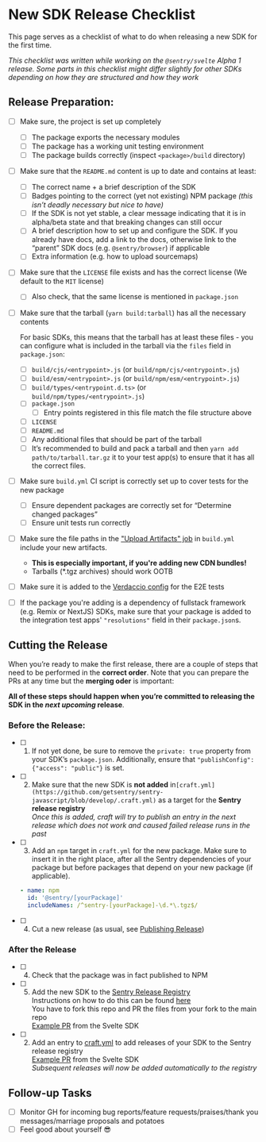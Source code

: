 # New SDK Release Checklist

This page serves as a checklist of what to do when releasing a new SDK for the first time.

_This checklist was written while working on the `@sentry/svelte` Alpha 1 release. Some parts in this checklist might
differ slightly for other SDKs depending on how they are structured and how they work_

## Release Preparation:

- [ ] Make sure, the project is set up completely

  - [ ] The package exports the necessary modules
  - [ ] The package has a working unit testing environment
  - [ ] The package builds correctly (inspect `<package>/build` directory)

- [ ] Make sure that the `README.md` content is up to date and contains at least:

  - [ ] The correct name + a brief description of the SDK
  - [ ] Badges pointing to the correct (yet not existing) NPM package _(this isn’t deadly necessary but nice to have)_
  - [ ] If the SDK is not yet stable, a clear message indicating that it is in alpha/beta state and that breaking
        changes can still occur
  - [ ] A brief description how to set up and configure the SDK. If you already have docs, add a link to the docs,
        otherwise link to the “parent” SDK docs (e.g. `@sentry/browser`) if applicable
  - [ ] Extra information (e.g. how to upload sourcemaps)

- [ ] Make sure that the `LICENSE` file exists and has the correct license (We default to the `MIT` license)

  - [ ] Also check, that the same license is mentioned in `package.json`

- [ ] Make sure that the tarball (`yarn build:tarball`) has all the necessary contents

  For basic SDKs, this means that the tarball has at least these files - you can configure what is included in the
  tarball via the `files` field in `package.json`:

  - [ ] `build/cjs/<entrypoint>.js` (or `build/npm/cjs/<entrypoint>.js`)
  - [ ] `build/esm/<entrypoint>.js` (or `build/npm/esm/<entrypoint>.js`)
  - [ ] `build/types/<entrypoint.d.ts>` (or `build/npm/types/<entrypoint>.js`)
  - [ ] `package.json`
    - [ ] Entry points registered in this file match the file structure above
  - [ ] `LICENSE`
  - [ ] `README.md`
  - [ ] Any additional files that should be part of the tarball
  - [ ] It’s recommended to build and pack a tarball and then `yarn add path/to/tarball.tar.gz` it to your test app(s)
        to ensure that it has all the correct files.

- [ ] Make sure `build.yml` CI script is correctly set up to cover tests for the new package

  - [ ] Ensure dependent packages are correctly set for “Determine changed packages”
  - [ ] Ensure unit tests run correctly

- [ ] Make sure the file paths in the
      ["Upload Artifacts" job](https://github.com/getsentry/sentry-javascript/blob/e5c1486eed236b878f2c49d6a04be86093816ac9/.github/workflows/build.yml#L314-L349)
      in `build.yml` include your new artifacts.

  - **This is especially important, if you're adding new CDN bundles!**
  - Tarballs (\*.tgz archives) should work OOTB

- [ ] Make sure it is added to the
      [Verdaccio config](https://github.com/getsentry/sentry-javascript/blob/develop/dev-packages/e2e-tests/verdaccio-config/config.yaml)
      for the E2E tests

- [ ] If the package you're adding is a dependency of fullstack framework (e.g. Remix or NextJS) SDKs, make sure that
      your package is added to the integration test apps' `"resolutions"` field in their `package.json`s.

## Cutting the Release

When you’re ready to make the first release, there are a couple of steps that need to be performed in the **correct
order**. Note that you can prepare the PRs at any time but the **merging oder** is important:

**All of these steps should happen when you’re committed to releasing the SDK in the _next upcoming_ release**.

### Before the Release:

- [ ] 1.  If not yet done, be sure to remove the `private: true` property from your SDK’s `package.json`. Additionally,
      ensure that `"publishConfig": {"access": "public"}` is set.
- [ ] 2.  Make sure that the new SDK is **not added**
      in`[craft.yml](https://github.com/getsentry/sentry-javascript/blob/develop/.craft.yml)` as a target for the
      **Sentry release registry**\
      _Once this is added, craft will try to publish an entry in the next release which does not work and caused failed release
      runs in the past_
- [ ] 3.  Add an `npm` target in `craft.yml` for the new package. Make sure to insert it in the right place, after all
      the Sentry dependencies of your package but before packages that depend on your new package (if applicable).
  ```yml
  - name: npm
    id: '@sentry/[yourPackage]'
    includeNames: /^sentry-[yourPackage]-\d.*\.tgz$/
  ```
- [ ] 4.  Cut a new release (as usual, see
      [Publishing Release](https://github.com/getsentry/sentry-javascript/blob/develop/docs/publishing-a-release.md))

### After the Release

- [ ] 4.  Check that the package was in fact published to NPM
- [ ] 5.  Add the new SDK to the [Sentry Release Registry](https://github.com/getsentry/sentry-release-registry) \
      Instructions on how to do this can be found [here](https://github.com/getsentry/sentry-release-registry#adding-new-sdks)
      \
      You have to fork this repo and PR the files from your fork to the main repo \
      [Example PR](https://github.com/getsentry/sentry-release-registry/pull/80) from the Svelte SDK

- [ ] 2.  Add an entry to [craft.yml](https://github.com/getsentry/sentry-javascript/blob/develop/.craft.yml) to add
      releases of your SDK to the Sentry release registry \
      [Example PR](https://github.com/getsentry/sentry-javascript/pull/5547) from the Svelte SDK \
      _Subsequent releases will now be added automatically to the registry_

## Follow-up Tasks

- [ ] Monitor GH for incoming bug reports/feature requests/praises/thank you messages/marriage proposals and potatoes
- [ ] Feel good about yourself 😎
